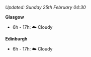 *Updated: Sunday 25th February 04:30*

**Glasgow**

* 6h - 17h: :cloud: Cloudy

**Edinburgh**

* 6h - 17h: :cloud: Cloudy
